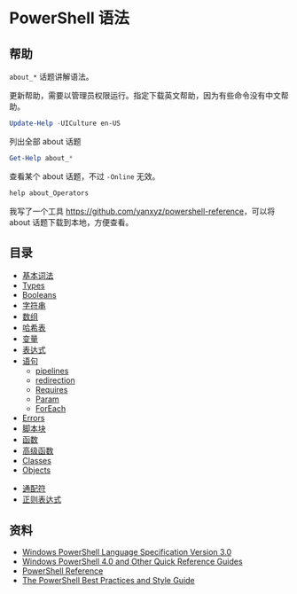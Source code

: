 # PowerShell 语法

## 帮助

`about_*` 话题讲解语法。

更新帮助，需要以管理员权限运行。指定下载英文帮助，因为有些命令没有中文帮助。

```powershell
Update-Help -UICulture en-US
```

列出全部 about 话题

```powershell
Get-Help about_*
```

查看某个 about 话题，不过 `-Online` 无效。

```powershell
help about_Operators
```

我写了一个工具 <https://github.com/yanxyz/powershell-reference>，可以将 about 话题下载到本地，方便查看。

## 目录

- [基本词法](basics.md)
- [Types](types.md)
- [Booleans](booleans.md)
- [字符串](strings/index.md)
- [数组](arrays.md)
- [哈希表](hashtables.md)
- [变量](variables.md)
- [表达式](expressions.md)
- [语句](statements.md)
    - [pipelines](pipelines.md)
    - [redirection](redirection.md)
    - [Requires](requires.md)
    - [Param](param.md)
    - [ForEach](foreach.md)
- [Errors](errors.md)
- [脚本块](scriptblocks.md)
- [函数](functions.md)
- [高级函数](advanced-functions.md)
- [Classes](classes.md)
- [Objects](objects.md)
<!-- - [模块](modules.md) -->


- [通配符](wildcards.md)
- [正则表达式](regex.md)

## 资料

- [Windows PowerShell Language Specification Version 3.0](https://www.microsoft.com/en-us/download/details.aspx?id=36389)
- [Windows PowerShell 4.0 and Other Quick Reference Guides](https://www.microsoft.com/en-us/download/details.aspx?id=42554)
- [PowerShell Reference](https://msdn.microsoft.com/powershell/reference/readme)
- [The PowerShell Best Practices and Style Guide](https://github.com/PoshCode/PowerShellPracticeAndStyle)

